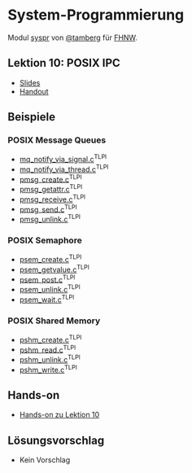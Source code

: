 # System-Programmierung
Modul [syspr]( https://www.fhnw.ch/de/studium/module/6008081) von [@tamberg](https://twitter.com/tamberg) für [FHNW](https://www.fhnw.ch/).

## Lektion 10: POSIX IPC
- [Slides](http://www.tamberg.org/fhnw/2020/hs/Syspr10PosixIPC.pdf)
- [Handout](http://www.tamberg.org/fhnw/2020/hs/Syspr10PosixIPCHandout.pdf)

## Beispiele

### POSIX Message Queues
- [mq_notify_via_signal.c](http://man7.org/tlpi/code/online/book/pmsg/mq_notify_via_signal.c.html)<sup>TLPI</sup>
- [mq_notify_via_thread.c](http://man7.org/tlpi/code/online/book/pmsg/mq_notify_via_thread.c.html)<sup>TLPI</sup>
- [pmsg_create.c](http://man7.org/tlpi/code/online/book/pmsg/pmsg_create.c.html)<sup>TLPI</sup>
- [pmsg_getattr.c](http://man7.org/tlpi/code/online/book/pmsg/pmsg_getattr.c.html)<sup>TLPI</sup>
- [pmsg_receive.c](http://man7.org/tlpi/code/online/book/pmsg/pmsg_receive.c.html)<sup>TLPI</sup>
- [pmsg_send.c](http://man7.org/tlpi/code/online/book/pmsg/pmsg_send.c.html)<sup>TLPI</sup>
- [pmsg_unlink.c](http://man7.org/tlpi/code/online/book/pmsg/pmsg_unlink.c.html)<sup>TLPI</sup>

### POSIX Semaphore
- [psem_create.c](http://man7.org/tlpi/code/online/book/psem/psem_create.c.html)<sup>TLPI</sup>
- [psem_getvalue.c](http://man7.org/tlpi/code/online/book/psem/psem_getvalue.c.html)<sup>TLPI</sup>
- [psem_post.c](http://man7.org/tlpi/code/online/book/psem/psem_post.c.html)<sup>TLPI</sup>
- [psem_unlink.c](http://man7.org/tlpi/code/online/book/psem/psem_unlink.c.html)<sup>TLPI</sup>
- [psem_wait.c](http://man7.org/tlpi/code/online/book/psem/psem_wait.c.html)<sup>TLPI</sup>

### POSIX Shared Memory
- [pshm_create.c](http://man7.org/tlpi/code/online/book/pshm/pshm_create.c.html)<sup>TLPI</sup>
- [pshm_read.c](http://man7.org/tlpi/code/online/book/pshm/pshm_read.c.html)<sup>TLPI</sup>
- [pshm_unlink.c](http://man7.org/tlpi/code/online/book/pshm/pshm_unlink.c.html)<sup>TLPI</sup>
- [pshm_write.c](http://man7.org/tlpi/code/online/book/pshm/pshm_write.c.html)<sup>TLPI</sup>

## Hands-on
- [Hands-on zu Lektion 10](../../../../fhnw-syspr-work-10/blob/master/README.md)

## Lösungsvorschlag
- Kein Vorschlag

